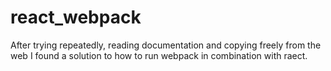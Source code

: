 # react_webpack

After trying repeatedly, reading documentation and copying freely from the web I found a solution to how to run webpack in combination with raect.
